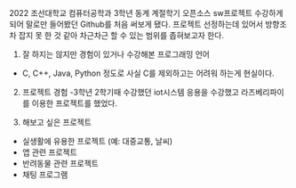 

2022 조선대학교 컴퓨터공학과 3학년 동계 계절학기 오픈소스 sw프로젝트 수강하게 되어 말로만 들어봤던 Github를 처음 써보게 됐다.
프로젝트 선정하는데 있어서 방향조차 잡지 못 한 것 같아 차근차근 할 수 있는 범위를 좁혀보고자 한다.

 1) 잘 하지는 않지만 경험이 있거나 수강해본 프로그래밍 언어
   - C, C++, Java, Python 정도로 사실 C를 제외하고는 어려워 하는게 현실이다. 
   
 2) 프로젝트 경험
   -3학년 2학기때 수강했던 iot시스템 응용을 수강했고 라즈베리파이를 이용한 프로젝트를 했었다.
   
 3) 해보고 싶은 프로젝트 
   - 실생활에 유용한 프로젝트 (예: 대중교통, 날씨)
   - 앱 관련 프로젝트
   - 반려동물 관련 프로젝트
   - 채팅 프로그램

